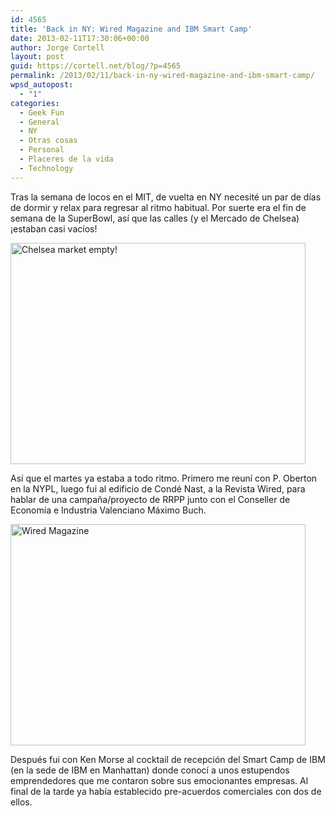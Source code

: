 ```yaml
---
id: 4565
title: 'Back in NY: Wired Magazine and IBM Smart Camp'
date: 2013-02-11T17:30:06+00:00
author: Jorge Cortell
layout: post
guid: https://cortell.net/blog/?p=4565
permalink: /2013/02/11/back-in-ny-wired-magazine-and-ibm-smart-camp/
wpsd_autopost:
  - "1"
categories:
  - Geek Fun
  - General
  - NY
  - Otras cosas
  - Personal
  - Placeres de la vida
  - Technology
---
```

Tras la semana de locos en el MIT, de vuelta en NY necesité un par de días de dormir y relax para regresar al ritmo habitual. Por suerte era el fin de semana de la SuperBowl, así que las calles (y el Mercado de Chelsea) ¡estaban casi vacíos!

<img class="aligncenter" alt="Chelsea market empty!" src="https://lh6.googleusercontent.com/-CErbCXZtrpI/UQ8AtJZEhxI/AAAAAAAAJB8/1aRNTKrNTfw/s787/20130203_192616.jpg" width="472" height="354" />

Así que el martes ya estaba a todo ritmo. Primero me reuní con P. Oberton en la NYPL, luego fui al edificio de Condé Nast, a la Revista Wired, para hablar de una campaña/proyecto de RRPP junto con el Conseller de Economía e Industria Valenciano Máximo Buch.

<img class="aligncenter" alt="Wired Magazine" src="https://lh4.googleusercontent.com/-61JJTDuNCtU/URGCAHhaLYI/AAAAAAAAJDQ/UDvsFUrCjxg/s787/20130205_165714.jpg" width="472" height="354" />

Después fui con Ken Morse al cocktail de recepción del Smart Camp de IBM (en la sede de IBM en Manhattan) donde conocí a unos estupendos emprendedores que me contaron sobre sus emocionantes empresas. Al final de la tarde ya había establecido pre-acuerdos comerciales con dos de ellos.